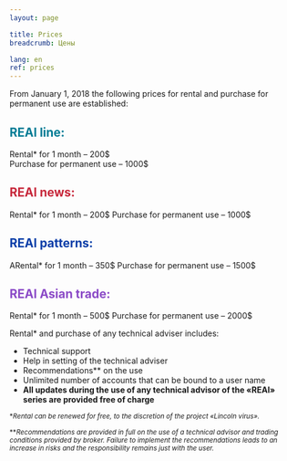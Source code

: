 ```yaml
---
layout: page

title: Prices
breadcrumb: Цены

lang: en
ref: prices
---
```


From January 1, 2018 the following prices for rental and purchase for permanent use are established:

## <span style="color:#007c95">REAl line:</span>

Rental* for 1 month – 200$  
Purchase for permanent use – 1000$

## <span style="color:#c7283b">REAl news:</span>

Rental* for 1 month – 200$ 
Purchase for permanent use – 1000$

## <span style="color:#0a3ea8">REAl patterns:</span>

АRental* for 1 month – 350$ 
Purchase for permanent use – 1500$

## <span style="color:#8b4ac7">REAl Asian trade:</span>

Rental* for 1 month – 500$
Purchase for permanent use – 2000$

Rental* and purchase of any technical adviser includes:

- Technical support
- Help in setting of the technical adviser
- Recommendations** on the use
- Unlimited number of accounts that can be bound to a user name
- **All updates during the use of any technical advisor of the «REAl» series are provided free of charge**


<small>\*_Rental can be renewed for free, to the discretion of the project «Lincoln virus»._</small>

<small>\*\*_Recommendations are provided in full on the use of a technical advisor and trading conditions provided by broker. Failure to implement the recommendations leads to an increase in risks and the responsibility remains just with the user._</small>
